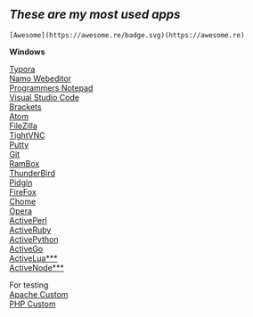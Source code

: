 ## ***These are my most used apps***  

```
[Awesome](https://awesome.re/badge.svg)(https://awesome.re)
```

**Windows**    

[Typora](https://typora.io/)  
[Namo Webeditor]()  
[Programmers Notepad](http://www.pnotepad.org/)  
[Visual Studio Code](https://code.visualstudio.com/)  
[Brackets](http://brackets.io/)  
[Atom](https://atom.io/)  
[FileZilla](https://filezilla-project.org/)  
[TightVNC](https://www.tightvnc.com/)  
[Putty](https://www.putty.org/)  
[Git](https://git-scm.com/download/win)  
[RamBox](rambox.pro)  
[ThunderBird](https://donate.mozilla.org/en-US/thunderbird/?utm_source=thunderbird.net&utm_medium=referral&utm_content=post_download&test=tbdownload)  
[Pidgin](http://pidgin.im/)  
[FireFox](getfirefox.com)  
[Chome](http://www.google.com/chrome)  
[Opera](http://opera.com)  
[ActivePerl](https://www.activestate.com/activeperl)  
[ActiveRuby](https://www.activestate.com/activeruby)  
[ActivePython](https://www.activestate.com/activepython)  
[ActiveGo](https://www.activestate.com/activego)  
[ActiveLua***](https://www.activestate.com/lua)  
[ActiveNode***](https://www.activestate.com/node)  

For testing  
[Apache Custom](https://casjay.com/updates/Apache%20HTTPD.exe)  
[PHP Custom](https://casjay.com/updates/PHP.exe)  
  
